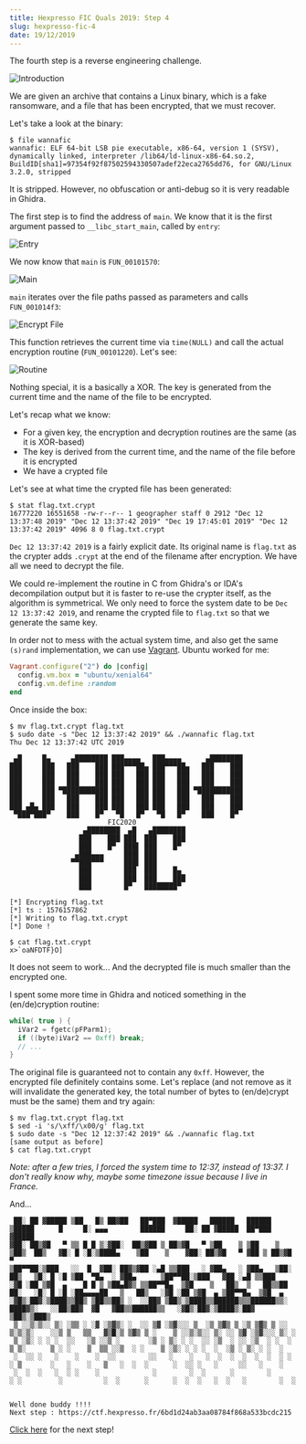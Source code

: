 ```yaml
---
title: Hexpresso FIC Quals 2019: Step 4
slug: hexpresso-fic-4
date: 19/12/2019
---
```


The fourth step is a reverse engineering challenge.

![Introduction](/assets/hexpresso-fic-quals/step4/intro.png)

We are given an archive that contains a Linux binary, which is a fake
ransomware, and a file that has been encrypted, that we must recover.

Let's take a look at the binary:

```
$ file wannafic
wannafic: ELF 64-bit LSB pie executable, x86-64, version 1 (SYSV), dynamically linked, interpreter /lib64/ld-linux-x86-64.so.2, BuildID[sha1]=97354f92f87502594330507adef22eca2765dd76, for GNU/Linux 3.2.0, stripped
```

It is stripped. However, no obfuscation or anti-debug so it is very
readable in Ghidra.

The first step is to find the address of `main`. We know that it is the first
argument passed to `__libc_start_main`, called by `entry`:

![Entry](/assets/hexpresso-fic-quals/step4/entry.png)

We now know that `main` is `FUN_00101570`:

![Main](/assets/hexpresso-fic-quals/step4/main.png)

`main` iterates over the file paths passed as parameters and calls
`FUN_001014f3`:

![Encrypt File](/assets/hexpresso-fic-quals/step4/encrypt_file.png)

This function retrieves the current time via `time(NULL)` and call the actual
encryption routine (`FUN_00101220`). Let's see:

![Routine](/assets/hexpresso-fic-quals/step4/routine.png)

Nothing special, it is a basically a XOR. The key is generated from the
current time and the name of the file to be encrypted.

Let's recap what we know:

* For a given key, the encryption and decryption routines are the same (as it is
XOR-based)
* The key is derived from the current time, and the name of the file before
it is encrypted
* We have a crypted file

Let's see at what time the crypted file has been generated:

```
$ stat flag.txt.crypt
16777220 16551658 -rw-r--r-- 1 geographer staff 0 2912 "Dec 12 13:37:48 2019" "Dec 12 13:37:42 2019" "Dec 19 17:45:01 2019" "Dec 12 13:37:42 2019" 4096 8 0 flag.txt.crypt
```

`Dec 12 13:37:42 2019` is a fairly explicit date. Its original name is
`flag.txt` as the crypter adds `.crypt` at the end of the filename after
encryption. We have all we need to decrypt the file.

We could re-implement the routine in C from Ghidra's or IDA's decompilation
output but it is faster to re-use the crypter itself, as the algorithm is
symmetrical. We only need to force the system date to be `Dec 12 13:37:42
2019`, and rename the crypted file to `flag.txt` so that we generate the same
key.

In order not to mess with the actual system time, and also get the same
`(s)rand` implementation, we can use [Vagrant](https://www.vagrantup.com/).
Ubuntu worked for me:

```ruby
Vagrant.configure("2") do |config|
  config.vm.box = "ubuntu/xenial64"
  config.vm.define :random
end
```

Once inside the box:

```
$ mv flag.txt.crypt flag.txt
$ sudo date -s "Dec 12 13:37:42 2019" && ./wannafic flag.txt
Thu Dec 12 13:37:42 UTC 2019

 ▄█     █▄     ▄████████ ███▄▄▄▄   ███▄▄▄▄      ▄████████
███     ███   ███    ███ ███▀▀▀██▄ ███▀▀▀██▄   ███    ███
███     ███   ███    ███ ███   ███ ███   ███   ███    ███
███     ███   ███    ███ ███   ███ ███   ███   ███    ███
███     ███ ▀███████████ ███   ███ ███   ███ ▀███████████
███     ███   ███    ███ ███   ███ ███   ███   ███    ███
███ ▄█▄ ███   ███    ███ ███   ███ ███   ███   ███    ███
 ▀███▀███▀    ███    █▀   ▀█   █▀   ▀█   █▀    ███    █▀
                        FIC2020
                  ▄████████  ▄█   ▄████████
                 ███    ███ ███  ███    ███
                 ███    █▀  ███▌ ███    █▀
                ▄███▄▄▄     ███▌ ███
               ▀▀███▀▀▀     ███▌ ███
                 ███        ███  ███    █▄
                 ███        ███  ███    ███
                 ███        █▀   ████████▀

[*] Encrypting flag.txt
[*] ts : 1576157862
[*] Writing to flag.txt.crypt
[*] Done !

$ cat flag.txt.crypt
x>`oaNFDTF}O]
```

It does not seem to work... And the decrypted file is much smaller than
the encrypted one.

I spent some more time in Ghidra and noticed something in the (en/de)cryption
routine:

```c
while( true ) {
  iVar2 = fgetc(pFParm1);
  if ((byte)iVar2 == 0xff) break;
  // ...
}
```

The original file is guaranteed not to contain any `0xff`. However, the
encrypted file definitely contains some. Let's replace (and not remove as it
will invalidate the generated key, the total number of bytes to (en/de)crypt
must be the same) them and try again:

```
$ mv flag.txt.crypt flag.txt
$ sed -i 's/\xff/\x00/g' flag.txt
$ sudo date -s "Dec 12 12:37:42 2019" && ./wannafic flag.txt
[same output as before]
$ cat flag.txt.crypt
```

*Note: after a few tries, I forced the system time to 12:37, instead of 13:37.
I don't really know why, maybe some timezone issue because I live in France.*

And...

```
 ██░ ██ ▓█████ ▒██   █▒ ██▓██   ██▀███  ▓█████   ██████   ██████  ▒█████      █     █░ ▄▄▄        ██████     ██░ ██ ▓█████  ██▀███  ▓█████
▓██░ ██▒▓█   ▀ ▒▒ █ █ ▒░▓██░  ██▒▓██ ▒ ██▒▓█   ▀ ▒██    ▒ ▒██    ▒ ▒██▒  ██▒   ▓█░ █ ░█░▒████▄    ▒██    ▒    ▓██░ ██▒▓█   ▀ ▓██ ▒ ██▒▓█   ▀
▒██▀▀██░▒███   ░░  █  ▓██░ ██▓▒▓██ ░▄█ ▒▒███   ░ ▓██▄   ░ ▓██▄   ▒██░  ██▒   ▒█░ █ ░█ ▒██  ▀█▄  ░ ▓██▄      ▒██▀▀██░▒███   ▓██ ░▄█ ▒▒███
░▓█ ░██ ▒▓█  ▄    █ █ ▒ ▒██▄█▓▒ ▒▒██▀▀█▄  ▒▓█    ▒   ██▒  ▒   ██▒▒██   ██░   ░█░ █ ░█ ░██▄▄▄▄██   ▒   ██▒   ░▓█ ░██ ▒▓█  ▄ ▒██▀▀█▄  ▒▓█  ▄
░▓█▒░██▓░▒████▒▒██▒ ▒██▒▒██▒ ░  ░░██▓ ▒██▒░▒████▒▒██████▒▒▒██████▒▒░ ████▓▒░   ░░██▒██▓  ▓█   ▓██▒▒██████▒▒   ░▓█▒░██▓░▒████▒░██▓ ▒██▒░▒███▒
 ▒ ░░▒░▒░░ ▒░ ░▒▒ ░ ░▓ ░▒▓▒░ ░  ░░ ▒▓ ░▒▓░░░ ▒  ░▒ ▒▓▒ ▒ ░▒ ▒▓▒ ▒ ░░ ▒░▒░▒░    ░░▒ ▒   ▒▒   ▓▒█░▒ ▒▓▒ ▒ ░    ▒ ░░▒░▒░░ ▒░ ░░ ▒▓ ░▒▓░░░ ▒░ ░
 ▒ ░▒░ ░ ░ ░  ░░   ░▒ ░░▒ ░       ░▒ ░ ▒░ ░ ░  ░░ ░▒  ░ ░░ ░▒  ░ ░  ░ ▒ ▒░      ▒ ░ ░    ▒  ▒▒ ░░▒  ░ ░    ▒ ░▒░ ░ ░ ░  ░  ░▒ ░ ▒░ ░ ░  ░
 ░  ░░ ░   ░    ░    ░  ░░        ░░   ░    ░   ░  ░  ░  ░  ░  ░  ░ ░ ░ ▒       ░   ░    ░   ▒   ░  ░  ░      ░  ░░ ░   ░     ░░   ░    ░
 ░  ░  ░   ░  ░ ░    ░             ░        ░  ░      ░        ░      ░ ░         ░          ░  ░      ░      ░  ░  ░   ░  ░   ░        ░  ░


Well done buddy !!!!
Next step : https://ctf.hexpresso.fr/6bd1d24ab3aa08784f868a533bcdc215
```

[Click here](/posts/hexpresso-fic-5) for the next step!